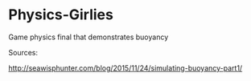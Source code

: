 # Physics-Girlies
Game physics final that demonstrates buoyancy

Sources:

http://seawisphunter.com/blog/2015/11/24/simulating-buoyancy-part1/
